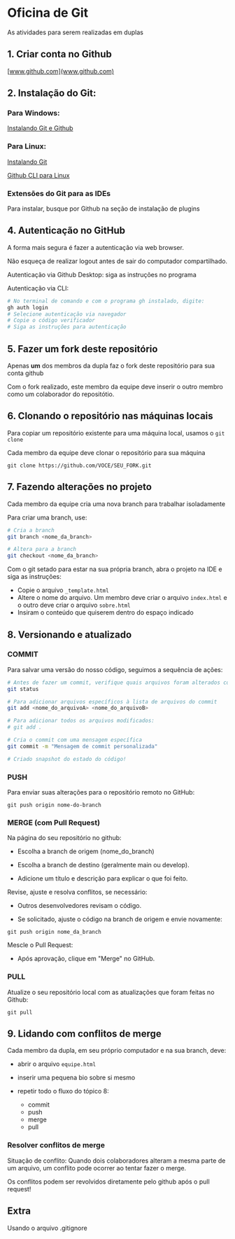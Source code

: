 # Oficina de Git


As atividades para serem realizadas em duplas


## 1. Criar conta no Github

[www.github.com](www.github.com)

## 2. Instalação do Git:

### Para Windows:

[Instalando Git e Github](https://git-scm.com/book/pt-br/v2/Come%C3%A7ando-Instalando-o-Git)

### Para Linux:

[Instalando Git](https://git-scm.com/book/pt-br/v2/Come%C3%A7ando-Instalando-o-Git)

[Github CLI para Linux](https://cli.github.com/)

### Extensões do Git para as IDEs

Para instalar, busque por Github na seção de instalação de plugins

## 4. Autenticação no GitHub

A forma mais segura é fazer a autenticação via web browser. 

Não esqueça de realizar logout antes de sair do computador compartilhado. 

Autenticação via Github Desktop: siga as instruções no programa

Autenticação via CLI: 

```bash
# No terminal de comando e com o programa gh instalado, digite:
gh auth login
# Selecione autenticação via navegador
# Copie o código verificador
# Siga as instruções para autenticação
```


## 5. Fazer um fork deste repositório

Apenas **um** dos membros da dupla faz o fork deste repositório para sua conta github

Com o fork realizado, este membro da equipe deve inserir o outro membro como um colaborador do repositótio.  

## 6. Clonando o repositório nas máquinas locais

Para copiar um repositório existente para uma máquina local, usamos o `git clone`

Cada membro da equipe deve clonar o repositório para sua máquina

`git clone https://github.com/VOCE/SEU_FORK.git`

## 7. Fazendo alterações no projeto

Cada membro da equipe cria uma nova branch para trabalhar isoladamente

Para criar uma branch, use: 

```bash
# Cria a branch
git branch <nome_da_branch>

# Altera para a branch
git checkout <nome_da_branch>
```

Com o git setado para estar na sua própria branch, abra o projeto na IDE e siga as instruções:

- Copie o arquivo `_template.html`
- Altere o nome do arquivo. Um membro deve criar o arquivo `index.html` e o outro deve criar o arquivo `sobre.html`
- Insiram o conteúdo que quiserem dentro do espaço indicado


## 8. Versionando e atualizado

### COMMIT

Para salvar uma versão do nosso código, seguimos a sequência de ações:

```bash
# Antes de fazer um commit, verifique quais arquivos foram alterados com:
git status

# Para adicionar arquivos específicos à lista de arquivos do commit
git add <nome_do_arquivoA> <nome_do_arquivoB> 

# Para adicionar todos os arquivos modificados:
# git add .  

# Cria o commit com uma mensagem específica
git commit -m "Mensagem de commit personalizada"

# Criado snapshot do estado do código!
```


### PUSH

Para enviar suas alterações para o repositório remoto no GitHub:

`git push origin nome-do-branch`



### MERGE (com Pull Request)

Na página do seu repositório no github:

- Escolha a branch de origem (nome_do_branch)

- Escolha a branch de destino (geralmente main ou develop).

- Adicione um título e descrição para explicar o que foi feito.

Revise, ajuste e resolva conflitos, se necessário:

- Outros desenvolvedores revisam o código.

- Se solicitado, ajuste o código na branch de origem e envie novamente:

`git push origin nome_da_branch`

Mescle o Pull Request:

- Após aprovação, clique em "Merge" no GitHub.

### PULL

Atualize o seu repositório local com as atualizações que foram feitas no Github:

`git pull`


## 9. Lidando com conflitos de merge

Cada membro da dupla, em seu próprio computador e na sua branch, deve:

- abrir o arquivo `equipe.html`

- inserir uma pequena bio sobre si mesmo

- repetir todo o fluxo do tópico 8: 
     - commit
     - push
     - merge
     - pull

### Resolver conflitos de merge

Situação de conflito: Quando dois colaboradores alteram a mesma parte de um arquivo, um conflito pode ocorrer ao tentar fazer o merge.

Os conflitos podem ser revolvidos diretamente pelo github após o pull request!


## Extra 

Usando o arquivo .gitignore
